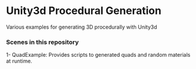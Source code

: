# Unity3d Procedural Generation
Various examples for generating 3D procedurally with Unity3d

### Scenes in this repository
1- QuadExample: Provides scripts to generated quads and random materials at runtime.
